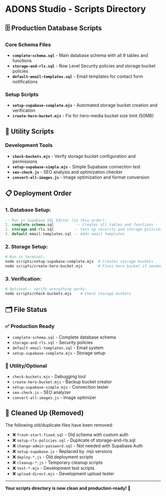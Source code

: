 # ADONS Studio - Scripts Directory

## 🗄️ **Production Database Scripts**

### **Core Schema Files**
- **`complete-schema.sql`** - Main database schema with all 9 tables and functions
- **`storage-and-rls.sql`** - Row Level Security policies and storage bucket policies  
- **`default-email-templates.sql`** - Email templates for contact form notifications

### **Setup Scripts**
- **`setup-supabase-complete.mjs`** - Automated storage bucket creation and verification
- **`create-hero-bucket.mjs`** - Fix for hero-media bucket size limit (50MB)

## 🔧 **Utility Scripts**

### **Development Tools**
- **`check-buckets.mjs`** - Verify storage bucket configuration and permissions
- **`setup-supabase-simple.mjs`** - Simple Supabase connection test
- **`seo-check.js`** - SEO analysis and optimization checker
- **`convert-all-images.js`** - Image optimization and format conversion

## 📋 **Deployment Order**

### **1. Database Setup:**
```sql
-- Run in Supabase SQL Editor (in this order):
1. complete-schema.sql          -- Creates all tables and functions
2. storage-and-rls.sql         -- Sets up security and storage policies  
3. default-email-templates.sql -- Adds email templates
```

### **2. Storage Setup:**
```bash
# Run in terminal:
node scripts/setup-supabase-complete.mjs  # Creates storage buckets
node scripts/create-hero-bucket.mjs       # Fixes hero bucket if needed
```

### **3. Verification:**
```bash
# Optional - verify everything works:
node scripts/check-buckets.mjs    # Check storage buckets
```

## 🗂️ **File Status**

### **✅ Production Ready**
- `complete-schema.sql` - Complete database schema
- `storage-and-rls.sql` - Security policies
- `default-email-templates.sql` - Email system
- `setup-supabase-complete.mjs` - Storage setup

### **🔧 Utility/Optional**
- `check-buckets.mjs` - Debugging tool
- `create-hero-bucket.mjs` - Backup bucket creator
- `setup-supabase-simple.mjs` - Connection tester
- `seo-check.js` - SEO analyzer
- `convert-all-images.js` - Image optimizer

## 🧹 **Cleaned Up (Removed)**

The following old/duplicate files have been removed:
- ❌ `fresh-start-fixed.sql` - Old schema with custom auth
- ❌ `setup-rls-policies.sql` - Duplicate of storage-and-rls.sql
- ❌ `change-admin-password.sql` - Not needed with Supabase Auth
- ❌ `setup-supabase.js` - Replaced by .mjs versions
- ❌ `deploy-*.js` - Old deployment scripts
- ❌ `cleanup-*.js` - Temporary cleanup scripts
- ❌ `test-*.mjs` - Development test scripts
- ❌ `upload-direct.mjs` - Development upload tester

---

**Your scripts directory is now clean and production-ready! 🎉**